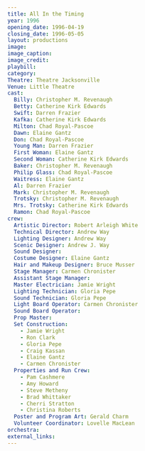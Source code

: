 ```yaml
---
title: All In the Timing
year: 1996
opening_date: 1996-04-19
closing_date: 1996-05-05
layout: productions
image:
image_caption:
image_credit:
playbill: 
category: 
Theatre: Theatre Jacksonville
Venue: Little Theatre
cast:
  Billy: Christopher M. Revenaugh
  Betty: Catherine Kirk Edwards
  Swift: Darren Frazier
  Kafka: Catherine Kirk Edwards
  Milton: Chad Royal-Pascoe
  Dawn: Elaine Gantz
  Don: Chad Royal-Pascoe
  Young Man: Darren Frazier
  First Woman: Elaine Gantz
  Second Woman: Catherine Kirk Edwards
  Baker: Christopher M. Revenaugh
  Philip Glass: Chad Royal-Pascoe
  Waitress: Elaine Gantz
  Al: Darren Frazier
  Mark: Christopher M. Revenaugh
  Trotsky: Christopher M. Revenaugh
  Mrs. Trotsky: Catherine Kirk Edwards
  Ramon: Chad Royal-Pascoe
crew:
  Artistic Director: Robert Arleigh White
  Technical Director: Andrew Way
  Lighting Designer: Andrew Way
  Scenic Designer: Andrew J. Way
  Sound Designer: 
  Costume Designer: Elaine Gantz
  Hair and Makeup Designer: Bruce Musser
  Stage Manager: Carmen Chronister
  Assistant Stage Manager: 
  Master Electrician: Jamie Wright
  Lighting Technician: Gloria Pepe
  Sound Technician: Gloria Pepe
  Light Board Operator: Carmen Chronister
  Sound Board Operator: 
  Prop Master: 
  Set Construction: 
    - Jamie Wright
    - Ron Clark
    - Gloria Pepe
    - Craig Kassan
    - Elaine Gantz
    - Carmen Chronister
  Properties and Run Crew: 
    - Pam Cashmere
    - Amy Howard
    - Steve Metheny
    - Brad Whittaker
    - Cherri Stratton
    - Christina Roberts
  Poster and Program Art: Gerald Charm
  Volunteer Coordinator: Lovelle MacLean
orchestra:
external_links:
---
```

